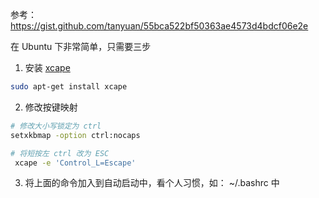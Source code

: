 参考： https://gist.github.com/tanyuan/55bca522bf50363ae4573d4bdcf06e2e

在 Ubuntu 下非常简单，只需要三步

1. 安装 [xcape](https://github.com/alols/xcape)

```bash
sudo apt-get install xcape
```

2. 修改按键映射

```bash
# 修改大小写锁定为 ctrl
setxkbmap -option ctrl:nocaps

# 将短按左 ctrl 改为 ESC
 xcape -e 'Control_L=Escape'
 ```
 
 3. 将上面的命令加入到自动启动中，看个人习惯，如： ~/.bashrc 中
